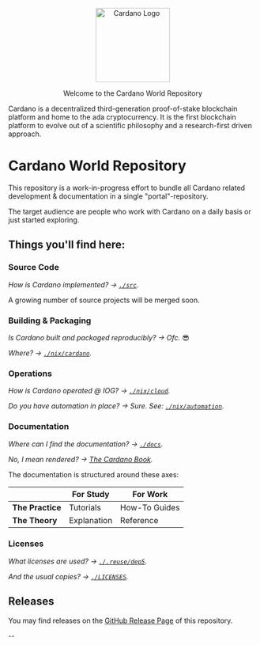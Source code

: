 <p align="center">
  <img width='150px' src="https://ucarecdn.com/6a470caf-060b-4c44-982e-f9bde302ed6e/CardanoRGB_LogoStackBlue.png" alt='Cardano Logo' />
</p>

<p align="center">
    Welcome to the Cardano World Repository
    <br />
</p>

Cardano is a decentralized third-generation proof-of-stake blockchain platform and home to the ada cryptocurrency.
It is the first blockchain platform to evolve out of a scientific philosophy and a research-first driven approach.

# Cardano World Repository

This repository is a work-in-progress effort to bundle all Cardano
related development & documentation in a single "portal"-repository.

The target audience are people who work with Cardano on a daily basis
or just started exploring.

## Things you'll find here:

### Source Code

_How is Cardano implemented? &rarr; [`./src`][src]._

A growing number of source projects will be merged soon.

### Building & Packaging

_Is Cardano built and packaged reproducibly? &rarr; Ofc._ 😎

_Where? &rarr; [`./nix/cardano`][build]._

### Operations

_How is Cardano operated @ IOG? &rarr; [`./nix/cloud`][cloud]._

_Do you have automation in place? &rarr; Sure. See: [`./nix/automation`][automation]._

### Documentation

_Where can I find the documentation? &rarr; [`./docs`][docs]._

_No, I mean rendered? &rarr; [The Cardano Book][book]._

The documentation is structured around these axes:

|                  | For Study   | For Work      |
| ---------------- | ----------- | ------------- |
| **The Practice** | Tutorials   | How-To Guides |
| **The Theory**   | Explanation | Reference     |

### Licenses

_What licenses are used? &rarr; [`./.reuse/dep5`][licensing]._

_And the usual copies? &rarr; [`./LICENSES`][licenses]._

## Releases

You may find releases on the [GitHub Release Page][releases] of this repository.

--

[src]: https://github.com/input-output-hk/cardano-world/tree/master/src
[docs]: https://github.com/input-output-hk/cardano-world/tree/master/docs
[build]: https://github.com/input-output-hk/cardano-world/tree/master/nix/cardano
[cloud]: https://github.com/input-output-hk/cardano-world/tree/master/nix/cloud
[automation]: https://github.com/input-output-hk/cardano-world/tree/master/nix/automation
[book]: https://book.world.dev.cardano.org
[releases]: https://github.com/input-output-hk/cardano-world/releases
[licensing]: https://github.com/input-output-hk/cardano-world/blob/master/.reuse/dep5
[licenses]: https://github.com/input-output-hk/cardano-world/tree/master/LICENSES
